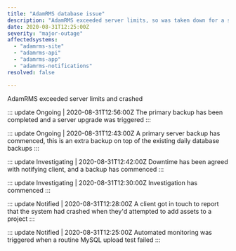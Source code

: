 ```yaml
---
title: "AdamRMS database issue"
description: "AdamRMS exceeded server limits, so was taken down for a server upgrade"
date: 2020-08-31T12:25:00Z
severity: "major-outage"
affectedsystems:
  - "adamrms-site"
  - "adamrms-api"
  - "adamrms-app"
  - "adamrms-notifications"
resolved: false

---
```


<!-- General content -->
AdamRMS exceeded server limits and crashed

<!--- language code: en -->

::: update Ongoing | 2020-08-31T12:56:00Z
The primary backup has been completed and a server upgrade was triggered
:::

::: update Ongoing | 2020-08-31T12:43:00Z
A primary server backup has commenced, this is an extra backup on top of the existing daily database backups
:::

::: update Investigating | 2020-08-31T12:42:00Z
Downtime has been agreed with notifying client, and a backup has commenced
:::

::: update Investigating | 2020-08-31T12:30:00Z
Investigation has commenced
:::

::: update Notified | 2020-08-31T12:28:00Z
A client got in touch to report that the system had crashed when they'd attempted to add assets to a project
:::

::: update Notified | 2020-08-31T12:25:00Z
Automated monitoring was triggered when a routine MySQL upload test failed
:::

